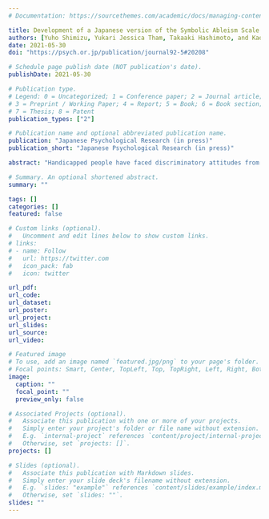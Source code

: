 ```yaml
---
# Documentation: https://sourcethemes.com/academic/docs/managing-content/

title: Development of a Japanese version of the Symbolic Ableism Scale (SAS-J)
authors: [Yuho Shimizu, Yukari Jessica Tham, Takaaki Hashimoto, and Kaori Karasawa]
date: 2021-05-30
doi: "https://psych.or.jp/publication/journal92-5#20208"

# Schedule page publish date (NOT publication's date).
publishDate: 2021-05-30

# Publication type.
# Legend: 0 = Uncategorized; 1 = Conference paper; 2 = Journal article;
# 3 = Preprint / Working Paper; 4 = Report; 5 = Book; 6 = Book section;
# 7 = Thesis; 8 = Patent
publication_types: ["2"]

# Publication name and optional abbreviated publication name.
publication: "Japanese Psychological Research (in press)"
publication_short: "Japanese Psychological Research (in press)"

abstract: "Handicapped people have faced discriminatory attitudes from the non-handicapped. This often deprives them of fundamental human rights and makes them mentally ill. Symbolic ableism is one of the key forms of discriminatory attitudes toward the handicapped, and this is regarded as a cause of disagreement with the policy of supporting them. The propensity of symbolic ableism can be measured by the Symbolic Ableism Scale (SAS; Friedman & Awsumb, 2019), which divides symbolic ableism into four components: individualism, lack of recognition of continuing discrimination, lack of empathy for disabled people, and excessive demands. Although this scale is necessary for understanding people’s attitudes toward the handicapped, it is not available in Japanese. This study was conducted to develop a Japanese version of SAS (SAS-J) and examined its reliability and validity. The result showed that SAS-J was divided into two components (i.e., individualism and lack of recognition of current condition), which is different from the original version. We discussed possible explanations of this difference, the reliability and validity of SAS-J, and future directions of symbolic ableism."

# Summary. An optional shortened abstract.
summary: ""

tags: []
categories: []
featured: false

# Custom links (optional).
#   Uncomment and edit lines below to show custom links.
# links:
# - name: Follow
#   url: https://twitter.com
#   icon_pack: fab
#   icon: twitter

url_pdf:
url_code:
url_dataset:
url_poster:
url_project:
url_slides:
url_source:
url_video:

# Featured image
# To use, add an image named `featured.jpg/png` to your page's folder. 
# Focal points: Smart, Center, TopLeft, Top, TopRight, Left, Right, BottomLeft, Bottom, BottomRight.
image:
  caption: ""
  focal_point: ""
  preview_only: false

# Associated Projects (optional).
#   Associate this publication with one or more of your projects.
#   Simply enter your project's folder or file name without extension.
#   E.g. `internal-project` references `content/project/internal-project/index.md`.
#   Otherwise, set `projects: []`.
projects: []

# Slides (optional).
#   Associate this publication with Markdown slides.
#   Simply enter your slide deck's filename without extension.
#   E.g. `slides: "example"` references `content/slides/example/index.md`.
#   Otherwise, set `slides: ""`.
slides: ""
---
```

